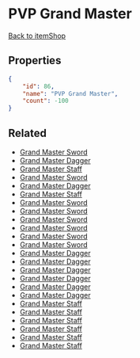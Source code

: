 # PVP Grand Master

<no description available>

[Back to itemShop](../item-shops.md)

## Properties

```json
{
    "id": 86,
    "name": "PVP Grand Master",
    "count": -100
}
```

## Related

- [Grand Master Sword](../items/2158-grand-master-sword.md)
- [Grand Master Dagger](../items/2159-grand-master-dagger.md)
- [Grand Master Staff](../items/2160-grand-master-staff.md)
- [Grand Master Sword](../items/2161-grand-master-sword.md)
- [Grand Master Dagger](../items/2162-grand-master-dagger.md)
- [Grand Master Staff](../items/2163-grand-master-staff.md)
- [Grand Master Sword](../items/12111-grand-master-sword.md)
- [Grand Master Sword](../items/12112-grand-master-sword.md)
- [Grand Master Sword](../items/12113-grand-master-sword.md)
- [Grand Master Sword](../items/12114-grand-master-sword.md)
- [Grand Master Sword](../items/12115-grand-master-sword.md)
- [Grand Master Sword](../items/12116-grand-master-sword.md)
- [Grand Master Dagger](../items/12117-grand-master-dagger.md)
- [Grand Master Dagger](../items/12118-grand-master-dagger.md)
- [Grand Master Dagger](../items/12119-grand-master-dagger.md)
- [Grand Master Dagger](../items/12120-grand-master-dagger.md)
- [Grand Master Dagger](../items/12121-grand-master-dagger.md)
- [Grand Master Dagger](../items/12122-grand-master-dagger.md)
- [Grand Master Staff](../items/12123-grand-master-staff.md)
- [Grand Master Staff](../items/12124-grand-master-staff.md)
- [Grand Master Staff](../items/12125-grand-master-staff.md)
- [Grand Master Staff](../items/12126-grand-master-staff.md)
- [Grand Master Staff](../items/12127-grand-master-staff.md)
- [Grand Master Staff](../items/12128-grand-master-staff.md)

